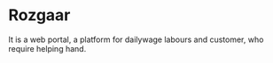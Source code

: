 # Rozgaar
It is a web portal, a platform for dailywage labours and customer, who require helping hand.

